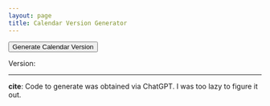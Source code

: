 ```yaml
---
layout: page
title: Calendar Version Generator
---
```


<button id="generateButton">Generate Calendar Version</button>

<p>Version: <span id="calenderVersionValue"></span></p>

<!-- Include Day.js from a CDN -->
<script src="https://cdn.jsdelivr.net/npm/dayjs@1/dayjs.min.js"></script>

<script>
    function generateCalendarVersion() {
        let now = dayjs();

        let calendarVersion = now.format("YYYYMMDDHHmmssSSS");

        document.getElementById('calenderVersionValue').textContent = calendarVersion;
    }

    document.getElementById('generateVersionBtn').addEventListener('click', generateCalendarVersion);
</script>

---

**cite**: Code to generate was obtained via ChatGPT. I was too lazy to figure it out.